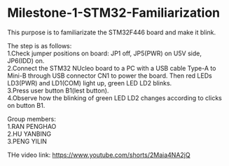 # Milestone-1-STM32-Familiarization			 
This purpose is to familiarizate the STM32F446 board and make it blink.

The step is as follows:  
1.Check jumper positions on board: JP1 off, JP5(PWR) on U5V side, JP6(IDD) on.  
2.Connect the STM32 NUcleo board to a PC with a USB cable Type-A to Mini-B through USB connector CN1 to power the board. Then red LEDs LD3(PWR) and LD1(COM) light up, green LED LD2 blinks.  
3.Press user button B1(lest button).  
4.Observe how the blinking of green LED LD2 changes according to clicks on button B1. 

Group members:  
1.RAN PENGHAO  
2.HU YANBING  
3.PENG YILIN  
 
THe video link: https://www.youtube.com/shorts/2Maia4NA2jQ
